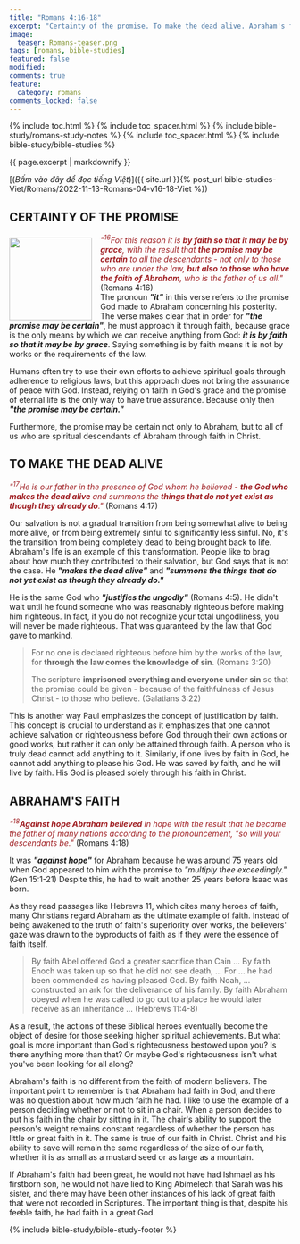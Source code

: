 ```yaml
---
title: "Romans 4:16-18"
excerpt: "Certainty of the promise. To make the dead alive. Abraham's faith."
image:
  teaser: Romans-teaser.png
tags: [romans, bible-studies]
featured: false
modified:
comments: true
feature:
  category: romans
comments_locked: false
---
```


{% include toc.html %}
{% include toc_spacer.html %}
{% include bible-study/romans-study-notes %}
{% include toc_spacer.html %}
{% include bible-study/bible-studies %}

{{ page.excerpt | markdownify }}

[(<em>Bấm vào đây để đọc tiếng Việt</em>)]({{ site.url }}{% post_url bible-studies-Viet/Romans/2022-11-13-Romans-04-v16-18-Viet %})

## CERTAINTY OF THE PROMISE
<div>
<p>
<img alt src="http://vacsf.org/assets/images/Romans-teaser.png" style="border: 0px none; margin: 7px 15px 0px 0px; max-width: 100%; height: 148px; padding: 0px; float: left;">
    <span style="color: rgb(159, 29, 33);"><i>"<sup>16</sup>For this reason it is <strong>by faith so that it may be by grace</strong>, with the result that <strong>the promise may be certain</strong> to all the descendants - not only to those who are under the law, <strong>but also to those who have the faith of Abraham</strong>, who is the father of us all."</i></span> (Romans 4:16)<br />The pronoun <strong><i>"it"</i></strong> in this verse refers to the promise God made to Abraham concerning his posterity. The verse makes clear that in order for <strong><i>"the promise may be certain"</i></strong>, he must approach it through faith, because grace is the only means by which we can receive anything from God: <strong><i>it is by faith so that it may be by grace</i></strong>. Saying something is by faith means it is not by works or the requirements of the law.</p>
</div>


Humans often try to use their own efforts to achieve spiritual goals through adherence to religious laws, but this approach does not bring the assurance of peace with God. Instead, relying on faith in God's grace and the promise of eternal life is the only way to have true assurance. Because only then ***"the promise may be certain."***

Furthermore, the promise may be certain not only to Abraham, but to all of us who are spiritual descendants of Abraham through faith in Christ.

## TO MAKE THE DEAD ALIVE

<span style="color: rgb(159, 29, 33);">
<i>"<sup>17</sup>He is our father in the presence of God whom he believed - <strong>the God who makes the dead alive</strong> and summons the <strong>things that do not yet exist as though they already do</strong>."</i></span> (Romans 4:17)

Our salvation is not a gradual transition from being somewhat alive to being more alive, or from being extremely sinful to significantly less sinful. No, it's the transition from being completely dead to being brought back to life. Abraham's life is an example of this transformation. People like to brag about how much they contributed to their salvation, but God says that is not the case. He ***"makes the dead alive"*** and ***"summons the things that do not yet exist as though they already do."***

He is the same God who ***"justifies the ungodly"*** (Romans 4:5). He didn't wait until he found someone who was reasonably righteous before making him righteous. In fact, if you do not recognize your total ungodliness, you will never be made righteous. That was guaranteed by the law that God gave to mankind.

> For no one is declared righteous before him by the works of the law, for <strong>through the law comes the knowledge of sin</strong>. (Romans 3:20)
>
> The scripture <strong>imprisoned everything and everyone under sin</strong> so that the promise could be given - because of the faithfulness of Jesus Christ - to those who believe. (Galatians 3:22)

This is another way Paul emphasizes the concept of justification by faith. This concept is crucial to understand as it emphasizes that one cannot achieve salvation or righteousness before God through their own actions or good works, but rather it can only be attained through faith. A person who is truly dead cannot add anything to it. Similarly, if one lives by faith in God, he cannot add anything to please his God. He was saved by faith, and he will live by faith. His God is pleased solely through his faith in Christ.

## ABRAHAM'S FAITH

<span style="color: rgb(159, 29, 33);">
<i>"<sup>18</sup><strong>Against hope Abraham believed</strong> in hope with the result that he became the father of many nations according to the pronouncement, "so will your descendants be."</i></span> (Romans 4:18)

It was ***"against hope"*** for Abraham because he was around 75 years old when God appeared to him with the promise to *"multiply thee exceedingly."* (Gen 15:1-21) Despite this, he had to wait another 25 years before Isaac was born.

As they read passages like Hebrews 11, which cites many heroes of faith, many Christians regard Abraham as the ultimate example of faith. Instead of being awakened to the truth of faith's superiority over works, the believers' gaze was drawn to the byproducts of faith as if they were the essence of faith itself.

> By faith Abel offered God a greater sacrifice than Cain ...
> By faith Enoch was taken up so that he did not see death, ... For ... he had been commended as having pleased God.
> By faith Noah, ... constructed an ark for the deliverance of his family.
> By faith Abraham obeyed when he was called to go out to a place he would later receive as an inheritance ... (Hebrews 11:4-8)

As a result, the actions of these Biblical heroes eventually become the object of desire for those seeking higher spiritual achievements. But what goal is more important than God's righteousness bestowed upon you? Is there anything more than that? Or maybe God's righteousness isn't what you've been looking for all along?

Abraham's faith is no different from the faith of modern believers. The important point to remember is that Abraham had faith in God, and there was no question about how much faith he had. I like to use the example of a person deciding whether or not to sit in a chair. When a person decides to put his faith in the chair by sitting in it. The chair's ability to support the person's weight remains constant regardless of whether the person has little or great faith in it. The same is true of our faith in Christ. Christ and his ability to save will remain the same regardless of the size of our faith, whether it is as small as a mustard seed or as large as a mountain.

If Abraham's faith had been great, he would not have had Ishmael as his firstborn son, he would not have lied to King Abimelech that Sarah was his sister, and there may have been other instances of his lack of great faith that were not recorded in Scriptures. The important thing is that, despite his feeble faith, he had faith in a great God.


{% include bible-study/bible-study-footer %}
